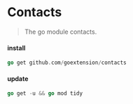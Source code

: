 # Contacts
> The go module contacts.

#### install
```go
go get github.com/goextension/contacts
```

#### update
```go
go get -u && go mod tidy
```